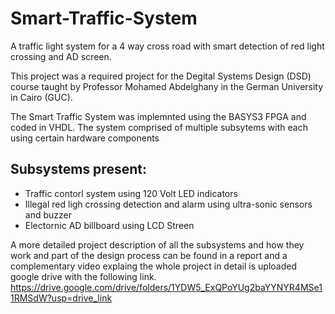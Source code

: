 # Smart-Traffic-System
A traffic light system for a 4 way cross road with smart detection of red light crossing and AD screen.

This project was a required project for the Degital Systems Design (DSD) course taught by Professor Mohamed Abdelghany in the German University in Cairo (GUC).

The Smart Traffic System was implemnted using the BASYS3 FPGA and coded in VHDL. The system comprised of multiple subsytems with each using certain hardware components

## Subsystems present:
- Traffic contorl system using 120 Volt LED indicators
- Illegal red ligh crossing detection and alarm using ultra-sonic sensors and buzzer
- Electornic AD billboard using LCD Streen

A more detailed project description of all the subsystems and how they work and part of the design process can be found in a report and a complementary video explaing the whole project in detail is uploaded google drive with the following link.
https://drive.google.com/drive/folders/1YDW5_ExQPoYUg2baYYNYR4MSe11RMSdW?usp=drive_link

